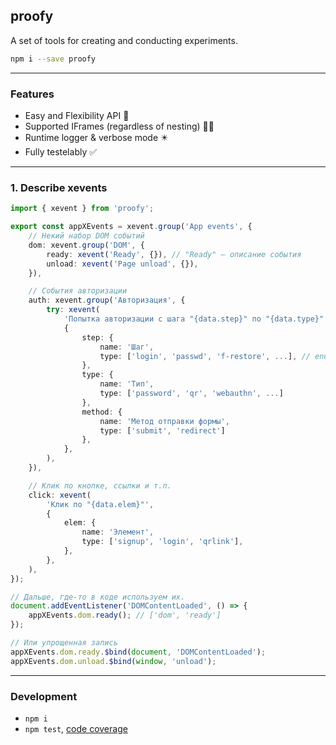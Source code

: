 proofy
------
A set of tools for creating and conducting experiments.

```sh
npm i --save proofy
```

---

### Features

- Easy and Flexibility API 🧬
- Supported IFrames (regardless of nesting) 💪🏻
- Runtime logger & verbose mode ✴️
- Fully testelably ✅

---

### 1. Describe xevents

```ts
import { xevent } from 'proofy';

export const appXEvents = xevent.group('App events', {
	// Некий набор DOM событий
	dom: xevent.group('DOM', {
		ready: xevent('Ready', {}), // "Ready" — описание события
		unload: xevent('Page unload', {}),
	}),

	// События авторизации
	auth: xevent.group('Авторизация', {
		try: xevent(
			'Попытка авторизации с шага "{data.step}" по "{data.type}" через "{data.type}"',
			{
				step: {
					name: 'Шаг',
					type: ['login', 'passwd', 'f-restore', ...], // enum
				},
				type: {
					name: 'Тип',
					type: ['password', 'qr', 'webauthn', ...]
				},
				method: {
					name: 'Метод отправки формы',
					type: ['submit', 'redirect']
				},
			},
		),
	}),

	// Клик по кнопке, ссылки и т.п.
	click: xevent(
		'Клик по "{data.elem}"',
		{
			elem: {
				name: 'Элемент',
				type: ['signup', 'login', 'qrlink'],
			},
		},
	),
});

// Дальше, где-то в коде используем их.
document.addEventListener('DOMContentLoaded', () => {
	appXEvents.dom.ready(); // ['dom', 'ready']
});

// Или упрощенная запись
appXEvents.dom.ready.$bind(document, 'DOMContentLoaded');
appXEvents.dom.unload.$bind(window, 'unload');
```

---


### Development

 - `npm i`
 - `npm test`, [code coverage](./coverage/lcov-report/index.html)
